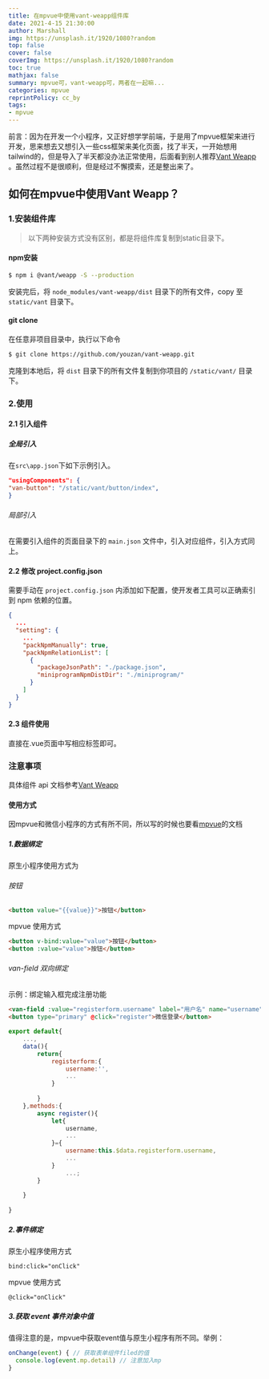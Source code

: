 ```yaml
---
title: 在mpvue中使用vant-weapp组件库
date: 2021-4-15 21:30:00
author: Marshall
img: https://unsplash.it/1920/1080?random
top: false
cover: false
coverImg: https://unsplash.it/1920/1080?random
toc: true
mathjax: false
summary: mpvue可，vant-weapp可，两者在一起嘛...
categories: mpvue
reprintPolicy: cc_by
tags:
- mpvue
---
```


前言：因为在开发一个小程序，又正好想学学前端，于是用了mpvue框架来进行开发，思来想去又想引入一些css框架来美化页面，找了半天，一开始想用tailwind的，但是导入了半天都没办法正常使用，后面看到别人推荐[Vant Weapp](https://vant-contrib.gitee.io/vant-weapp/#/home) 。虽然过程不是很顺利，但是经过不懈摸索，还是整出来了。

## 如何在mpvue中使用Vant Weapp？

### 1.安装组件库
> 以下两种安装方式没有区别，都是将组件库复制到static目录下。 

#### npm安装
``` bash
$ npm i @vant/weapp -S --production
```
安装完后，将 `node_modules/vant-weapp/dist` 目录下的所有文件，copy 至 `static/vant` 目录下。
#### git clone
在任意非项目目录中，执行以下命令
```bash
$ git clone https://github.com/youzan/vant-weapp.git
```
克隆到本地后，将 `dist` 目录下的所有文件复制到你项目的 `/static/vant/` 目录下。
### 2.使用
#### 2.1 引入组件
##### 全局引入
在`src\app.json`下如下示例引入。
```json
"usingComponents": {
"van-button": "/static/vant/button/index",
}
```
###### 局部引入
在需要引入组件的页面目录下的 `main.json` 文件中，引入对应组件，引入方式同上。

#### 2.2 修改 project.config.json
需要手动在 `project.config.json` 内添加如下配置，使开发者工具可以正确索引到 npm 依赖的位置。
```json
{
  ...
  "setting": {
    ...
    "packNpmManually": true,
    "packNpmRelationList": [
      {
        "packageJsonPath": "./package.json",
        "miniprogramNpmDistDir": "./miniprogram/"
      }
    ]
  }
}
```

#### 2.3 组件使用
直接在.vue页面中写相应标签即可。

### 注意事项
具体组件 api 文档参考[Vant Weapp](https://vant-contrib.gitee.io/vant-weapp/#/home)
#### 使用方式
因mpvue和微信小程序的方式有所不同，所以写的时候也要看[mpvue](http://mpvue.com/)的文档
##### 1.数据绑定
原生小程序使用方式为
###### 按钮
```html
<button value="{{value}}">按钮</button>
```
mpvue 使用方式
```html
<button v-bind:value="value">按钮</button>
<button :value="value">按钮</button> 
```
###### van-field 双向绑定
示例：绑定输入框完成注册功能
```html
<van-field :value="registerform.username" label="用户名" name="username" placeholder="在此处填写" @input="registerform.username=$event.mp.detail"></van-field>
<button type="primary" @click="register">微信登录</button>
```
```js
export default{
    ...,
    data(){
        return{
            registerform:{
                username:'',
                ...
            }
            
        }
    },methods:{
        async register(){
            let{
                username,
                ...
            }={
                username:this.$data.registerform.username,
                ...
            }
                ...;
        }
        
    }
        
}
```

##### 2.事件绑定
原生小程序使用方式
```vue
bind:click="onClick"
```
mpvue 使用方式
```vue
@click="onClick"
```

##### 3.获取 event 事件对象中值
值得注意的是，mpvue中获取event值与原生小程序有所不同。举例：
```javascript
onChange(event) { // 获取表单组件filed的值
  console.log(event.mp.detail) // 注意加入mp
}
```


